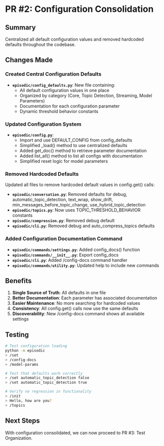 # PR #2: Configuration Consolidation

## Summary
Centralized all default configuration values and removed hardcoded defaults throughout the codebase.

## Changes Made

### Created Central Configuration Defaults
- **`episodic/config_defaults.py`**: New file containing:
  - All default configuration values in one place
  - Organized by category (Core, Topic Detection, Streaming, Model Parameters)
  - Documentation for each configuration parameter
  - Dynamic threshold behavior constants

### Updated Configuration System
- **`episodic/config.py`**:
  - Import and use DEFAULT_CONFIG from config_defaults
  - Simplified _load() method to use centralized defaults
  - Added get_doc() method to retrieve parameter documentation
  - Added list_all() method to list all configs with documentation
  - Simplified reset logic for model parameters

### Removed Hardcoded Defaults
Updated all files to remove hardcoded default values in config.get() calls:
- **`episodic/conversation.py`**: Removed defaults for debug, automatic_topic_detection, text_wrap, show_drift, min_messages_before_topic_change, use_hybrid_topic_detection
- **`episodic/topics.py`**: Now uses TOPIC_THRESHOLD_BEHAVIOR constants
- **`episodic/compression.py`**: Removed debug default
- **`episodic/cli.py`**: Removed debug and auto_compress_topics defaults

### Added Configuration Documentation Command
- **`episodic/commands/settings.py`**: Added config_docs() function
- **`episodic/commands/__init__.py`**: Export config_docs
- **`episodic/cli.py`**: Added /config-docs command handler
- **`episodic/commands/utility.py`**: Updated help to include new commands

## Benefits
1. **Single Source of Truth**: All defaults in one file
2. **Better Documentation**: Each parameter has associated documentation
3. **Easier Maintenance**: No more searching for hardcoded values
4. **Consistency**: All config.get() calls now use the same defaults
5. **Discoverability**: New /config-docs command shows all available settings

## Testing
```bash
# Test configuration loading
python -m episodic
> /set
> /config-docs
> /model-params

# Test that defaults work correctly
> /set automatic_topic_detection false
> /set automatic_topic_detection true

# Verify no regression in functionality
> /init
> Hello, how are you?
> /topics
```

## Next Steps
With configuration consolidated, we can now proceed to PR #3: Test Organization.